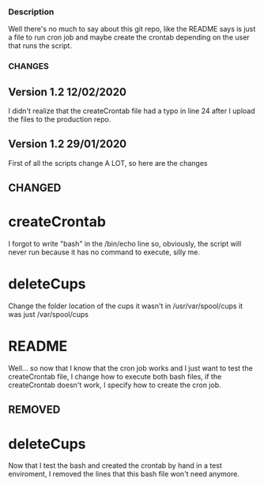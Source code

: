 ### Description

Well there's no much to say about this git repo, like the README says is just a file to run cron job and maybe create the crontab depending on the user that runs the script.

### CHANGES

## Version 1.2 12/02/2020

I didn't realize that the createCrontab file had a typo in line 24 after I upload the files to the production repo.

## Version 1.2 29/01/2020

First of all the scripts change A LOT, so here are the changes

## CHANGED
# createCrontab

I forgot to write "bash" in the /bin/echo line so, obviously, the script will never run because it has no command to execute, silly me.

# deleteCups

Change the folder location of the cups it wasn't in /usr/var/spool/cups it was just /var/spool/cups

# README

Well... so now that I know that the cron job works and I just want to test the createCrontab file, I change how to execute both bash files, if the createCrontab doesn't work, I specify how to create the cron job.


## REMOVED
# deleteCups

Now that I test the bash and created the crontab by hand in a test enviroment, I removed the lines that this bash file won't need anymore.
